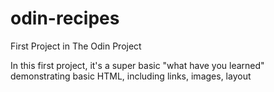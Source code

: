 # odin-recipes
First Project in The Odin Project

In this first project, it's a super basic "what have you learned" demonstrating basic HTML, including links, images, layout
